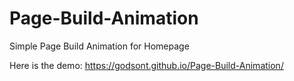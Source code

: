 # Page-Build-Animation
Simple Page Build Animation for Homepage

Here is the demo: https://godsont.github.io/Page-Build-Animation/
